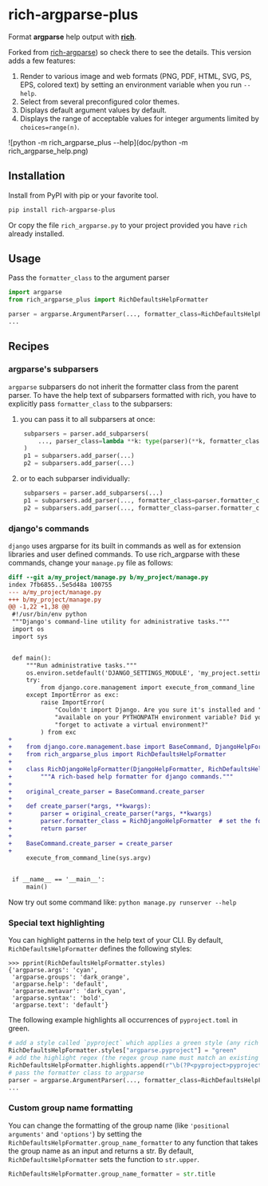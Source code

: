 # rich-argparse-plus

Format **argparse** help output with [**rich**](https://pypi.org/project/rich).

Forked from [rich-argparse](https://github.com/hamdanal/rich-argparse)) so check there to see the details.  This version adds a few features:

1. Render to various image and web formats (PNG, PDF, HTML, SVG, PS, EPS, colored text) by setting an environment variable when you run `--help`.
1. Select from several preconfigured color themes.
1. Displays default argument values by default.
1. Displays the range of acceptable values for integer arguments limited by `choices=range(n)`.

![python -m rich_argparse_plus --help](doc/python -m rich_argparse_help.png)

## Installation

Install from PyPI with pip or your favorite tool.

```sh
pip install rich-argparse-plus
```

Or copy the file `rich_argparse.py` to your project provided you have `rich` already installed.

## Usage

Pass the `formatter_class` to the argument parser
```python
import argparse
from rich_argparse_plus import RichDefaultsHelpFormatter

parser = argparse.ArgumentParser(..., formatter_class=RichDefaultsHelpFormatter)
...
```

## Recipes

### argparse's subparsers
`argparse` subparsers do not inherit the formatter class from the parent parser. To have the help
text of subparsers formatted with rich, you have to explicitly pass `formatter_class` to the
subparsers:

1. you can pass it to all subparsers at once:
   ```python
    subparsers = parser.add_subparsers(
        ..., parser_class=lambda **k: type(parser)(**k, formatter_class=parser.formatter_class),
    )
    p1 = subparsers.add_parser(...)
    p2 = subparsers.add_parser(...)
   ```
1. or to each subparser individually:
   ```python
    subparsers = parser.add_subparsers(...)
    p1 = subparsers.add_parser(..., formatter_class=parser.formatter_class)
    p2 = subparsers.add_parser(..., formatter_class=parser.formatter_class)
   ```

### django's commands
`django` uses argparse for its built in commands as well as for extension libraries and user
defined commands. To use rich_argparse with these commands, change your `manage.py` file as
follows:

```diff
diff --git a/my_project/manage.py b/my_project/manage.py
index 7fb6855..5e5d48a 100755
--- a/my_project/manage.py
+++ b/my_project/manage.py
@@ -1,22 +1,38 @@
 #!/usr/bin/env python
 """Django's command-line utility for administrative tasks."""
 import os
 import sys


 def main():
     """Run administrative tasks."""
     os.environ.setdefault('DJANGO_SETTINGS_MODULE', 'my_project.settings')
     try:
         from django.core.management import execute_from_command_line
     except ImportError as exc:
         raise ImportError(
             "Couldn't import Django. Are you sure it's installed and "
             "available on your PYTHONPATH environment variable? Did you "
             "forget to activate a virtual environment?"
         ) from exc
+
+    from django.core.management.base import BaseCommand, DjangoHelpFormatter
+    from rich_argparse_plus import RichDefaultsHelpFormatter
+
+    class RichDjangoHelpFormatter(DjangoHelpFormatter, RichDefaultsHelpFormatter):  # django first
+        """A rich-based help formatter for django commands."""
+
+    original_create_parser = BaseCommand.create_parser
+
+    def create_parser(*args, **kwargs):
+        parser = original_create_parser(*args, **kwargs)
+        parser.formatter_class = RichDjangoHelpFormatter  # set the formatter_class
+        return parser
+
+    BaseCommand.create_parser = create_parser
+
     execute_from_command_line(sys.argv)


 if __name__ == '__main__':
     main()
```

Now try out some command like: `python manage.py runserver --help`

### Special text highlighting

You can highlight patterns in the help text of your CLI. By default, `RichDefaultsHelpFormatter` defines
the following styles:
```pycon
>>> pprint(RichDefaultsHelpFormatter.styles)
{'argparse.args': 'cyan',
 'argparse.groups': 'dark_orange',
 'argparse.help': 'default',
 'argparse.metavar': 'dark_cyan',
 'argparse.syntax': 'bold',
 'argparse.text': 'default'}
```
The following example highlights all occurrences of `pyproject.toml` in green.

```python
# add a style called `pyproject` which applies a green style (any rich style works)
RichDefaultsHelpFormatter.styles["argparse.pyproject"] = "green"
# add the highlight regex (the regex group name must match an existing style name)
RichDefaultsHelpFormatter.highlights.append(r"\b(?P<pyproject>pyproject\.toml)\b")
# pass the formatter class to argparse
parser = argparse.ArgumentParser(..., formatter_class=RichDefaultsHelpFormatter)
...
```

### Custom group name formatting

You can change the formatting of the group name (like `'positional arguments'` and `'options'`) by
setting the `RichDefaultsHelpFormatter.group_name_formatter` to any function that takes the group name as
an input and returns a str. By default, `RichDefaultsHelpFormatter` sets the function to `str.upper`.

```python
RichDefaultsHelpFormatter.group_name_formatter = str.title
```
